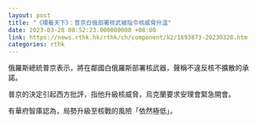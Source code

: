 ```yaml
---
layout: post
title: "《環看天下》：普京白俄部署核武被指令核威脅升溫"
date: 2023-03-28 08:52:23.000000000 +08:00
link: https://news.rthk.hk/rthk/ch/component/k2/1693873-20230328.htm
categories: rthk
---
```


俄羅斯總統普京表示，將在鄰國白俄羅斯部署核武器，聲稱不違反核不擴散的承諾。

普京的決定引起西方批評，指他升級核威脅，烏克蘭要求安理會緊急開會。

有華府智庫認為，局勢升級至核戰的風險「依然極低」。
